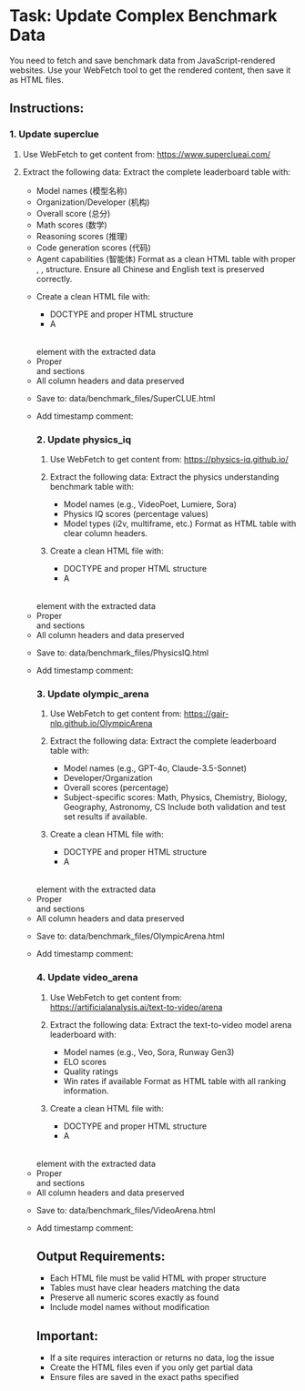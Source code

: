 # Task: Update Complex Benchmark Data

You need to fetch and save benchmark data from JavaScript-rendered websites.
Use your WebFetch tool to get the rendered content, then save it as HTML files.

## Instructions:

### 1. Update superclue

1. Use WebFetch to get content from: https://www.superclueai.com/
2. Extract the following data:
   Extract the complete leaderboard table with:
   - Model names (模型名称)
   - Organization/Developer (机构)
   - Overall score (总分)
   - Math scores (数学)
   - Reasoning scores (推理)
   - Code generation scores (代码)
   - Agent capabilities (智能体)
   Format as a clean HTML table with proper <table>, <thead>, <tbody> structure.
   Ensure all Chinese and English text is preserved correctly.
   
3. Create a clean HTML file with:
   - DOCTYPE and proper HTML structure
   - A <table> element with the extracted data
   - Proper <thead> and <tbody> sections
   - All column headers and data preserved
4. Save to: data/benchmark_files/SuperCLUE.html
5. Add timestamp comment: <!-- Updated: 2025-08-15T16:21:36.781542 -->

### 2. Update physics_iq

1. Use WebFetch to get content from: https://physics-iq.github.io/
2. Extract the following data:
   Extract the physics understanding benchmark table with:
   - Model names (e.g., VideoPoet, Lumiere, Sora)
   - Physics IQ scores (percentage values)
   - Model types (i2v, multiframe, etc.)
   Format as HTML table with clear column headers.
   
3. Create a clean HTML file with:
   - DOCTYPE and proper HTML structure
   - A <table> element with the extracted data
   - Proper <thead> and <tbody> sections
   - All column headers and data preserved
4. Save to: data/benchmark_files/PhysicsIQ.html
5. Add timestamp comment: <!-- Updated: 2025-08-15T16:21:36.781565 -->

### 3. Update olympic_arena

1. Use WebFetch to get content from: https://gair-nlp.github.io/OlympicArena
2. Extract the following data:
   Extract the complete leaderboard table with:
   - Model names (e.g., GPT-4o, Claude-3.5-Sonnet)
   - Developer/Organization
   - Overall scores (percentage)
   - Subject-specific scores: Math, Physics, Chemistry, Biology, Geography, Astronomy, CS
   Include both validation and test set results if available.
   
3. Create a clean HTML file with:
   - DOCTYPE and proper HTML structure
   - A <table> element with the extracted data
   - Proper <thead> and <tbody> sections
   - All column headers and data preserved
4. Save to: data/benchmark_files/OlympicArena.html
5. Add timestamp comment: <!-- Updated: 2025-08-15T16:21:36.781572 -->

### 4. Update video_arena

1. Use WebFetch to get content from: https://artificialanalysis.ai/text-to-video/arena
2. Extract the following data:
   Extract the text-to-video model arena leaderboard with:
   - Model names (e.g., Veo, Sora, Runway Gen3)
   - ELO scores
   - Quality ratings
   - Win rates if available
   Format as HTML table with all ranking information.
   
3. Create a clean HTML file with:
   - DOCTYPE and proper HTML structure
   - A <table> element with the extracted data
   - Proper <thead> and <tbody> sections
   - All column headers and data preserved
4. Save to: data/benchmark_files/VideoArena.html
5. Add timestamp comment: <!-- Updated: 2025-08-15T16:21:36.781576 -->

## Output Requirements:
- Each HTML file must be valid HTML with proper structure
- Tables must have clear headers matching the data
- Preserve all numeric scores exactly as found
- Include model names without modification

## Important:
- If a site requires interaction or returns no data, log the issue
- Create the HTML files even if you only get partial data
- Ensure files are saved in the exact paths specified